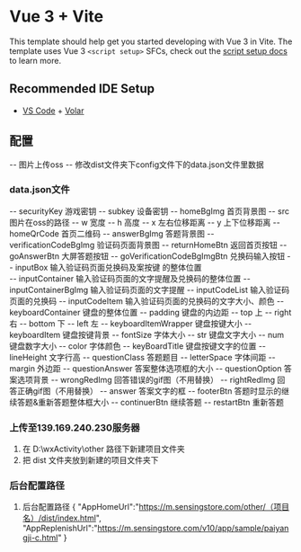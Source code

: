 # Vue 3 + Vite

This template should help get you started developing with Vue 3 in Vite. The template uses Vue 3 `<script setup>` SFCs, check out the [script setup docs](https://v3.vuejs.org/api/sfc-script-setup.html#sfc-script-setup) to learn more.

## Recommended IDE Setup

- [VS Code](https://code.visualstudio.com/) + [Volar](https://marketplace.visualstudio.com/items?itemName=Vue.volar)


## 配置
--  图片上传oss
--  修改dist文件夹下config文件下的data.json文件里数据
### data.json文件
-- securityKey  游戏密钥
-- subkey       设备密钥
-- homeBgImg    首页背景图
   -- src       图片在oss的路径
   -- w         宽度
   -- h         高度
   -- x         左右位移距离
   -- y         上下位移距离
-- homeQrCode   首页二维码
-- answerBgImg  答题背景图
-- verificationCodeBgImg      验证码页面背景图
-- returnHomeBtn              返回首页按钮
-- goAnswerBtn                大屏答题按钮
-- goVerificationCodeBgImgBtn 兑换码输入按钮
-- inputBox                   输入验证码页面兑换码及案按键 的整体位置             
-- inputContainer             输入验证码页面的文字提醒及兑换码的整体位置
-- inputContainerBgImg        输入验证码页面的文字提醒
-- inputCodeList              输入验证码页面的兑换码
-- inputCodeItem              输入验证码页面的兑换码的文字大小、颜色
-- keyboardContainer          键盘的整体位置
   -- padding                 键盘的内边距
      -- top                  上
      -- right                右
      -- bottom               下
      -- left                 左
-- keyboardItemWrapper        键盘按键大小
-- keyboardItem               键盘按键背景
   -- fontSize                字体大小
      -- str                  键盘文字大小
      -- num                  键盘数字大小
   -- color                   字体颜色
-- keyBoardTitle              键盘按键文字的位置
   -- lineHeight              文字行高
-- questionClass              答题题目
   -- letterSpace             字体间距
   -- margin                  外边距
-- questionAnswer             答案整体选项框的大小
-- questionOption             答案选项背景
   -- wrongRedImg             回答错误的gif图（不用替换）
   -- rightRedImg             回答正确gif图（不用替换）
-- answer                     答案文字的框
-- footerBtn                  答题时显示的继续答题&重新答题整体框大小
-- continuerBtn               继续答题
-- restartBtn                 重新答题


### 上传至139.169.240.230服务器
1. 在 D:\wxActivity\other 路径下新建项目文件夹
2. 把 dist 文件夹放到新建的项目文件夹下

### 后台配置路径
1. 后台配置路径
   {
      "AppHomeUrl":"https://m.sensingstore.com/other/（项目名）/dist/index.html",
      "AppReplenishUrl":"https://m.sensingstore.com/v10/app/sample/paiyangji-c.html"
   }
